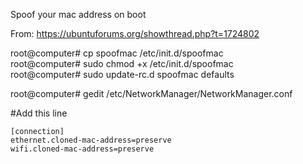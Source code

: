 Spoof your mac address on boot  

From: https://ubuntuforums.org/showthread.php?t=1724802  
  
root@computer# cp spoofmac /etc/init.d/spoofmac  
root@computer# sudo chmod +x /etc/init.d/spoofmac  
root@computer# sudo update-rc.d spoofmac defaults  
  
root@computer# gedit /etc/NetworkManager/NetworkManager.conf  

#Add this line
```
[connection]
ethernet.cloned-mac-address=preserve
wifi.cloned-mac-address=preserve
```
